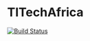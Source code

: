 # TITechAfrica

[![Build Status](https://travis-ci.com/JustineRobert/TITechAfrica.svg?branch=develop)](https://travis-ci.com/JustineRobert/TITechAfrica)